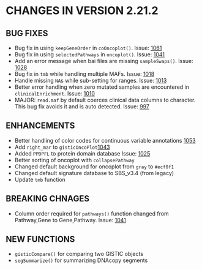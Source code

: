 # CHANGES IN VERSION 2.21.2

## BUG FIXES
- Bug fix in using `keepGeneOrder` in `coOncoplot()`. Issue: [1061](https://github.com/PoisonAlien/maftools/issues/1061)
- Bug fix in using `selectedPathways` in `oncoplot()`. Issue: [1041](https://github.com/PoisonAlien/maftools/issues/1041)
- Add an error message when bai files are missing `sampleSwaps()`. Issue: [1028](https://github.com/PoisonAlien/maftools/issues/1028)
- Bug fix in `tmb` while handling multiple MAFs. Issue: [1018](https://github.com/PoisonAlien/maftools/issues/1018)
- Handle missing `NA`s while sub-setting for ranges. Issue: [1013](https://github.com/PoisonAlien/maftools/issues/1013)
- Better error handling when zero mutated samples are encountered in `clinicalEnrichment`. Issue: [1010](https://github.com/PoisonAlien/maftools/issues/1010)
- MAJOR: `read.maf` by default coerces clinical data columns to character. This bug fix avoids it and is auto detected. Issue: [997](https://github.com/PoisonAlien/maftools/issues/997)

## ENHANCEMENTS
- Better handling of color codes for continuous variable annotations [1053](https://github.com/PoisonAlien/maftools/issues/1053)
- Add `right_mar` to `gisticOncoPlot`[1043](https://github.com/PoisonAlien/maftools/issues/1043)
- Added `PPDPFL` to protein domain database Issue: [1025](https://github.com/PoisonAlien/maftools/issues/1025)
- Better sorting of oncoplot with `collapsePathway`
- Changed default background for oncoplot from `gray` to `#ecf0f1`
- Changed default signature database to SBS_v3.4 (from legacy)
- Update `tmb` function

## BREAKING CHNAGES
- Column order required for `pathways()` function changed from Pathway,Gene to Gene,Pathway. Issue: [1041](https://github.com/PoisonAlien/maftools/issues/1041)

## NEW FUNCTIONS
- `gisticCompare()` for comparing two GISTIC objects
- `segSummarize()` for summarizing DNAcopy segments
